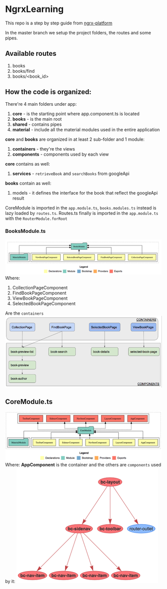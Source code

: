 # NgrxLearning
This repo is a step by step guide from [ngrx-platform](https://github.com/ngrx/platform/tree/master/example-app)

In the master branch we setup the project folders, the routes and some pipes.

## Available routes
1. books
2. books/find
3. books/<book_id>

## How the code is organized:
There're 4 main folders under app:
1. **core** - is the starting point where app.component.ts is located
2. **books** - is the main root
3. **shared** - contains pipes
4. **material** - include all the material modules used in the entire application

**core** and **books** are organized in at least 2 sub-folder and 1 module:
1. **containers** - they're the views
2. **components** - components used by each view

**core** contains as well:
1. **services** - `retrieveBook` and `searchBooks` from googleApi

**books** contain as well:
1. models - it defines the interface for the book that reflect the googleApi result

CoreModule is imported in the `app.module.ts`, `books.modules.ts` instead is lazy loaded by `routes.ts`. Routes.ts finally is imported in the `app.module.ts` with the `RouterModule.forRoot`

### BooksModule.ts
![Alt text](./doc/BooksModule.png?raw=true)
Where:
1. CollectionPageComponent
2. FindBookPageComponent
3. ViewBookPageComponent
4. SelectedBookPageComponent

Are the `containers`
![Alt text](./doc/BooksStructure.png?raw=true)

## CoreModule.ts
![Alt text](./doc/CoreModule.png?raw=true)
Where:
**AppComponent** is the container and the others are `components` used by it:
![Alt text](./doc/AppComponent.png?raw=true)

